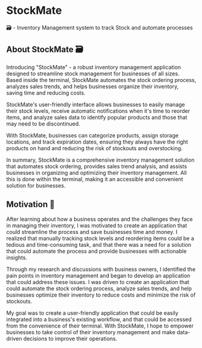 # StockMate
🗃 - Inventory Management system to track Stock and automate processes

## About StockMate 🗃
Introducing "StockMate" - a robust inventory management application designed to streamline stock management for businesses of all sizes. Based inside the terminal, StockMate automates the stock ordering process, analyzes sales trends, and helps businesses organize their inventory, saving time and reducing costs.

StockMate's user-friendly interface allows businesses to easily manage their stock levels, receive automatic notifications when it's time to reorder items, and analyze sales data to identify popular products and those that may need to be discontinued.

With StockMate, businesses can categorize products, assign storage locations, and track expiration dates, ensuring they always have the right products on hand and reducing the risk of stockouts and overstocking.

In summary, StockMate is a comprehensive inventory management solution that automates stock ordering, provides sales trend analysis, and assists businesses in organizing and optimizing their inventory management. All this is done within the terminal, making it an accessible and convenient solution for businesses.

## Motivation 📰
After learning about how a business operates and the challenges they face in managing their inventory, I was motivated to create an application that could streamline the process and save businesses time and money. I realized that manually tracking stock levels and reordering items could be a tedious and time-consuming task, and that there was a need for a solution that could automate the process and provide businesses with actionable insights.

Through my research and discussions with business owners, I identified the pain points in inventory management and began to develop an application that could address these issues. I was driven to create an application that could automate the stock ordering process, analyze sales trends, and help businesses optimize their inventory to reduce costs and minimize the risk of stockouts.

My goal was to create a user-friendly application that could be easily integrated into a business's existing workflow, and that could be accessed from the convenience of their terminal. With StockMate, I hope to empower businesses to take control of their inventory management and make data-driven decisions to improve their operations.